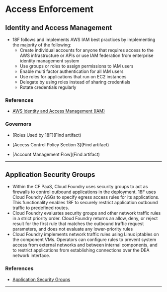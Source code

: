 # Access Enforcement
## Identity and Access Management
- 18F follows and implements AWS IAM  best practices by implementing the majority of the following&colon;
  - Create individual accounts for anyone that requires access to the AWS infrastructure or APIs or use IAM federation from enterprise identity management system
  - Use groups or roles to assign permissions to IAM users
  - Enable multi factor authentication for all IAM users
  - Use roles for applications that run on EC2 instances
  - Delegate by using roles instead of sharing credentials
  - Rotate credentials regularly

### References

* [AWS Identity and Access Management (IAM)](https://aws.amazon.com/iam/)

### Governors

* [Roles Used by 18F](Find artifact)

* [Access Control Policy Section 3](Find artifact)

* [Account Management Flow](Find artifact)

--------

## Application Security Groups
- Within the CF PaaS, Cloud Foundry uses security groups to act as firewalls to control outbound applications in the deployment. 18F uses Cloud Foundry ASGs to specify egress access rules for its applications. This functionality enables 18F to securely restrict application outbound traffic to predefined routes.       
- Cloud Foundry evaluates security groups and other network traffic rules in a strict priority order. Cloud Foundry returns an allow, deny, or reject result for the first rule that matches the outbound traffic request parameters, and does not evaluate any lower-priority rules
- Cloud Foundry implements network traffic rules using Linux iptables on the component VMs. Operators can configure rules to prevent system access from external networks and between internal components, and to restrict applications from establishing connections over the DEA network interface.

### References

* [Application Security Groups](http://docs.cloudfoundry.org/adminguide/app-sec-groups.html)

--------
